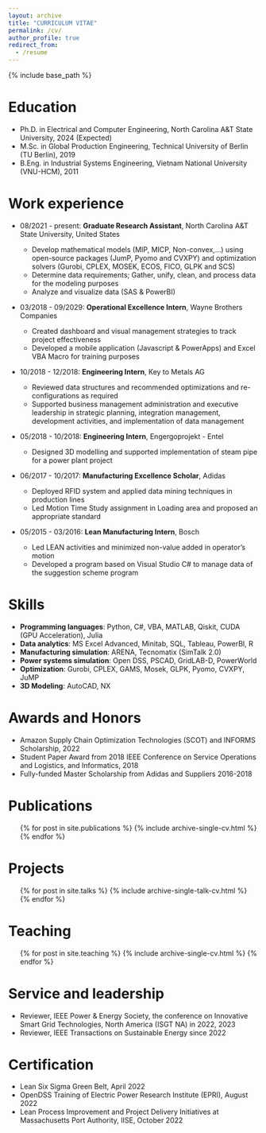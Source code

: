 ```yaml
---
layout: archive
title: "CURRICULUM VITAE"
permalink: /cv/
author_profile: true
redirect_from:
  - /resume
---
```


{% include base_path %}

Education
======
* Ph.D. in Electrical and Computer Engineering, North Carolina A&T State University, 2024 (Expected)
* M.Sc. in Global Production Engineering, Technical University of Berlin (TU Berlin), 2019
* B.Eng. in Industrial Systems Engineering, Vietnam National University (VNU-HCM), 2011

Work experience
======
* 08/2021 - present: **Graduate Research Assistant**, North Carolina A&T State University, United States
  * Develop mathematical models (MIP, MICP, Non-convex,...) using open-source packages (JumP, Pyomo and CVXPY) and optimization solvers (Gurobi, CPLEX, MOSEK, ECOS, FICO, GLPK and SCS)
  * Determine data requirements; Gather, unify, clean, and process data for the modeling purposes
  * Analyze and visualize data (SAS & PowerBI)

* 03/2018 - 09/2029: **Operational Excellence Intern**, Wayne Brothers Companies
  * Created dashboard and visual management strategies to track project effectiveness
  * Developed a mobile application (Javascript & PowerApps) and Excel VBA Macro for training purposes

* 10/2018 - 12/2018: **Engineering Intern**, Key to Metals AG
  * Reviewed data structures and recommended optimizations and re-configurations as required
  * Supported business management administration and executive leadership in strategic planning, integration management, development activities, and implementation of data management

* 05/2018 - 10/2018: **Engineering Intern**, Engergoprojekt - Entel
  * Designed 3D modelling and supported implementation of steam pipe for a power plant project

* 06/2017 - 10/2017: **Manufacturing Excellence Scholar**, Adidas
  * Deployed RFID system and applied data mining techniques in production lines
  * Led Motion Time Study assignment in Loading area and proposed an appropriate standard

* 05/2015 - 03/2016: **Lean Manufacturing Intern**, Bosch
  * Led LEAN activities and minimized non-value added in operator’s motion
  * Developed a program based on Visual Studio C# to manage data of the suggestion scheme program
  
Skills
======
* **Programming languages**: Python, C#, VBA, MATLAB, Qiskit, CUDA (GPU Acceleration), Julia
* **Data analytics**: MS Excel Advanced, Minitab, SQL, Tableau, PowerBI, R
* **Manufacturing simulation**: ARENA, Tecnomatix (SimTalk 2.0)
* **Power systems simulation**: Open DSS, PSCAD, GridLAB-D, PowerWorld
* **Optimization**: Gurobi, CPLEX, GAMS, Mosek, GLPK, Pyomo, CVXPY, JuMP
* **3D Modeling**: AutoCAD, NX

Awards and Honors
======
* Amazon Supply Chain Optimization Technologies (SCOT) and INFORMS Scholarship, 2022
* Student Paper Award from 2018 IEEE Conference on Service Operations and Logistics, and Informatics, 2018
* Fully-funded Master Scholarship from Adidas and Suppliers 2016-2018

Publications
======
  <ul>{% for post in site.publications %}
    {% include archive-single-cv.html %}
  {% endfor %}</ul>
  
Projects
======
  <ul>{% for post in site.talks %}
    {% include archive-single-talk-cv.html %}
  {% endfor %}</ul>

Teaching
======
  <ul>{% for post in site.teaching %}
    {% include archive-single-cv.html %}
  {% endfor %}</ul>
  
Service and leadership
======
* Reviewer, IEEE Power & Energy Society, the conference on Innovative Smart Grid Technologies, North America (ISGT NA) in 2022, 2023
* Reviewer, IEEE Transactions on Sustainable Energy since 2022

Certification
======
* Lean Six Sigma Green Belt, April 2022
* OpenDSS Training of Electric Power Research Institute (EPRI), August 2022
* Lean Process Improvement and Project Delivery Initiatives at Massachusetts Port Authority, IISE, October 2022
